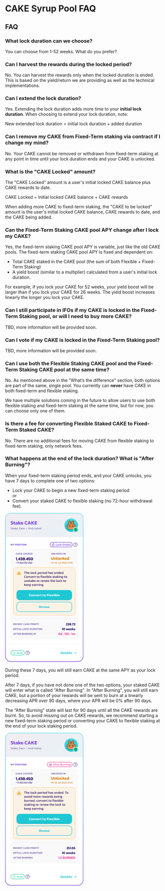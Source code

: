 # CAKE Syrup Pool FAQ

## FAQ

### What lock duration can we choose?

You can choose from 1-52 weeks. What do you prefer?

### Can I harvest the rewards during the locked period?

No. You can harvest the rewards only when the locked duration is ended. This is based on the yield/return we are providing as well as the technical implementations.

### Can I extend the lock duration?

Yes. Extending the lock duration adds more time to your **initial lock duration**. When choosing to extend your lock duration, note:

New extended lock duration = initial lock duration + added duration

### Can I remove my CAKE from Fixed-Term staking via contract if I change my mind?

No. Your CAKE cannot be removed or withdrawn from fixed-term staking at any point in time until your lock duration ends and your CAKE is unlocked.

### What is the "CAKE Locked" amount?

The "CAKE Locked" amount is a user's initial locked CAKE balance plus CAKE rewards to date.&#x20;

CAKE Locked = Initial locked CAKE balance + CAKE rewards

When adding more CAKE to fixed-term staking, the "CAKE to be locked" amount is the user's initial locked CAKE balance, CAKE rewards to date, and the CAKE being added.

### Can the Fixed-Term Staking CAKE pool APY change after I lock my CAKE?

Yes, the fixed-term staking CAKE pool APY is variable, just like the old CAKE pools. The fixed-term staking CAKE pool APY is fixed and dependent on:

* Total CAKE staked in the CAKE pool (the sum of both Flexible + Fixed-Term Staking)
* A yield boost (similar to a multiplier) calculated from a user's initial lock duration.&#x20;

For example, if you lock your CAKE for 52 weeks, your yield boost will be larger than if you lock your CAKE for 26 weeks. The yield boost increases linearly the longer you lock your CAKE.

### Can I still participate in IFOs if my CAKE is locked in the Fixed-Term Staking pool, or will I need to buy more CAKE?

TBD, more information will be provided soon.

### Can I vote if my CAKE is locked in the Fixed-Term Staking pool?

TBD, more information will be provided soon.

### Can I use both the Flexible Staking CAKE pool and the Fixed-Term Staking CAKE pool at the same time?

No. As mentioned above in the "What’s the difference" section, both options are part of the same, single pool. You currently can **never** have CAKE in both fixed-term and flexible staking.

We have multiple solutions coming in the future to allow users to use both flexible staking and fixed-term staking at the same time, but for now, you can choose only one of them.

### Is there a fee for converting Flexible Staked CAKE to Fixed-Term Staked CAKE?

No. There are no additional fees for moving CAKE from flexible staking to fixed-term staking, only network fees.

### What happens at the end of the lock duration? What is "After Burning"?

When your fixed-term staking period ends, and your CAKE unlocks, you have 7 days to complete one of two options:

* Lock your CAKE to begin a new fixed-term staking period\
  or
* Convert your staked CAKE to flexible staking (no 72-hour withdrawal fee).

![](../../../.gitbook/assets/cake-pool-lock-end.png)

During these 7 days, you will still earn CAKE at the same APY as your lock period.

After 7 days, if you have not done one of the two options, your staked CAKE will enter what is called "After Burning". In "After Burning", you will still earn CAKE, but a portion of your rewards will be sent to burn at a linearly decreasing APR over 90 days, where your APR will be 0% after 90 days.

The “After Burning” state will last for 90 days until all the CAKE rewards are burnt. So, to avoid missing out on CAKE rewards, we recommend starting a new fixed-term staking period or converting your CAKE to flexible staking at the end of your lock staking period.

![](../../../.gitbook/assets/cake-pool-lock-burn.png)
